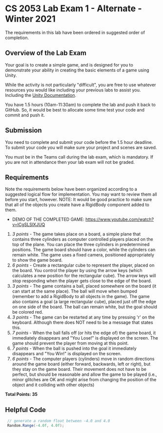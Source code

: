 # CS 2053 Lab Exam 1 - Alternate - Winter 2021

The requirements in this lab have been ordered in suggested order of completion.

## Overview of the Lab Exam
Your goal is to create a simple game, and is designed for you to demonstrate your ability in creating the basic elements of a game using Unity.

While the activity is not particularly "difficult", you are free to use whatever resources you would like including your previous labs to assist you. Including the [Unity Documentation](https://docs.unity3d.com/2019.1/Documentation/Manual/index.html).

You have 1.5 hours (10am-11:30am) to complete the lab and push it back to GitHub. So, it would be best to allocate some time test your code and commit and push it.

## Submission
You need to complete and submit your code before the 1.5 hour deadline. To submit your code you will make sure your project and scenes are saved. 

You must be in the Teams call during the lab exam, which is mandatory. If you are not in attendance then your lab exam will not be graded.

## Requirements
Note the requirements below have been organized according to a suggested logical flow for implementation. You may want to review them all before you start, however. NOTE: It would be good practice to make sure that all of the objects you create have a RigidBody component added to them.

- DEMO OF THE COMPLETED GAME: https://www.youtube.com/watch?v=lCgSLSlXJUQ

 1. *3 points* - The game takes place on a board, a simple plane that contains three cylinders as computer controlled players placed on the top of the plane. You can place the three cylinders in predetermined positions. The game board should have a color, while the cylinders can remain white. The game uses a fixed camera, positioned appropriately to show the game board.  
 2. *6 points* - Create a rectangular cube to represent the player, placed on the board. You control the player by using the arrow keys (which calculates a new position for the rectangular cube). The arrow keys will stop responding when the player gets close to the edge of the board. 
 3. *3 points* - The game contains a ball, placed somewhere on the board (it can start at the same place). The ball will move when bumped (remember to add a RigidBody to all objects in the game). The game also contains a goal (a large rectangular cube), placed just off the edge on one side of the board. The ball can remain white, but the goal should be colored red.
 4. *3 points* - The game can be restarted at any time by pressing 'r' on the keyboard. Although there does NOT need to be a message that states this.
 4. *7 points* - When the ball falls off (or hits the edge of) the game board, it immediately disappears and "You Lose!" is displayed on the screen. The game should prevent the player from moving at this point.
 6. *7 points* - When the ball is pushed into the goal it immediately disappears and "You Win!" is displayed on the screen.
 7. *6 points* - The computer players (cylinders) move in random directions around the game board (either forward, backwards, left or right), but they stay on the game board. Their movement does not have to be perfect, but should be reasonable and allow the game to be played (i.e., minor glitches are OK and might arise from changing the position of the object and it colliding with other objects)
  
**Total Points: 35**
 
 

## Helpful Code 
 ```cs
  // generate a random float between -4.0 and 4.0
  Random.Range(-4.0f, 4.0f);
```